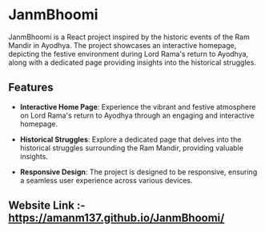 # JanmBhoomi

JanmBhoomi is a React project inspired by the historic events of the Ram Mandir in Ayodhya. The project showcases an interactive homepage, depicting the festive environment during Lord Rama's return to Ayodhya, along with a dedicated page providing insights into the historical struggles.

## Features

- **Interactive Home Page**: Experience the vibrant and festive atmosphere on Lord Rama's return to Ayodhya through an engaging and interactive homepage.

- **Historical Struggles**: Explore a dedicated page that delves into the historical struggles surrounding the Ram Mandir, providing valuable insights.

- **Responsive Design**: The project is designed to be responsive, ensuring a seamless user experience across various devices.

## Website Link :- https://amanm137.github.io/JanmBhoomi/

